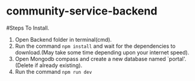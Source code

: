 # community-service-backend

#Steps To Install.
1. Open Backend folder in terminal(cmd).
2. Run the command `npm install` and wait for the dependencies to download.(May take some time depending upon your internet speed).
3. Open Mongodb compass and create a new database named `portal'. (Delete if already existing).
4. Run the command `npm run dev`